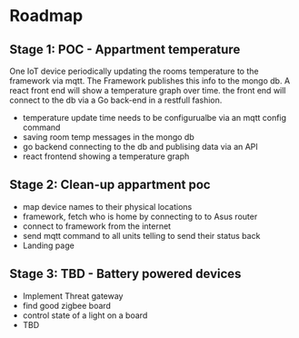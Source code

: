 # Roadmap

## Stage 1: POC - Appartment temperature

One IoT device periodically updating the rooms temperature to the framework via mqtt. The Framework publishes this info to the mongo db. A react front end will show a temperature graph over time. the front end will connect to the db via a Go back-end in a restfull fashion.

- temperature update time needs to be configurualbe via an mqtt config command
- saving room temp messages in the mongo db
- go backend connecting to the db and publising data via an API
- react frontend showing a temperature graph

## Stage 2: Clean-up appartment poc
- map device names to their physical locations
- framework, fetch who is home by connecting to to Asus router
- connect to framework from the internet
- send mqtt command to all units telling to send their status back
- Landing page



## Stage 3: TBD - Battery powered devices
- Implement Threat gateway
- find good zigbee board
- control state of a light on a board
- TBD

